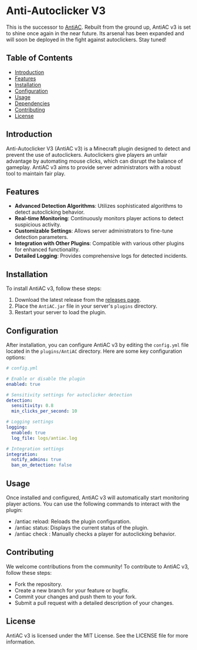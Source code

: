 # Anti-Autoclicker V3

This is the successor to [AntiAC](https://github.com/GodCipher/Anti-AutoClicker). Rebuilt from the ground up, AntiAC v3 is set to shine once again in the near future. Its arsenal has been expanded and will soon be deployed in the fight against autoclickers. Stay tuned!

## Table of Contents

- [Introduction](#introduction)
- [Features](#features)
- [Installation](#installation)
- [Configuration](#configuration)
- [Usage](#usage)
- [Dependencies](#dependencies)
- [Contributing](#contributing)
- [License](#license)

## Introduction

Anti-Autoclicker V3 (AntiAC v3) is a Minecraft plugin designed to detect and prevent the use of autoclickers. Autoclickers give players an unfair advantage by automating mouse clicks, which can disrupt the balance of gameplay. AntiAC v3 aims to provide server administrators with a robust tool to maintain fair play.

## Features

- **Advanced Detection Algorithms**: Utilizes sophisticated algorithms to detect autoclicking behavior.
- **Real-time Monitoring**: Continuously monitors player actions to detect suspicious activity.
- **Customizable Settings**: Allows server administrators to fine-tune detection parameters.
- **Integration with Other Plugins**: Compatible with various other plugins for enhanced functionality.
- **Detailed Logging**: Provides comprehensive logs for detected incidents.

## Installation

To install AntiAC v3, follow these steps:

1. Download the latest release from the [releases page](https://github.com/GodCipher/Anti-AutoClicker/releases).
2. Place the `AntiAC.jar` file in your server's `plugins` directory.
3. Restart your server to load the plugin.

## Configuration

After installation, you can configure AntiAC v3 by editing the `config.yml` file located in the `plugins/AntiAC` directory. Here are some key configuration options:

```yaml
# config.yml

# Enable or disable the plugin
enabled: true

# Sensitivity settings for autoclicker detection
detection:
  sensitivity: 0.8
  min_clicks_per_second: 10

# Logging settings
logging:
  enabled: true
  log_file: logs/antiac.log

# Integration settings
integration:
  notify_admins: true
  ban_on_detection: false
```

## Usage
Once installed and configured, AntiAC v3 will automatically start monitoring player actions. You can use the following commands to interact with the plugin:

- /antiac reload: Reloads the plugin configuration.
- /antiac status: Displays the current status of the plugin.
- /antiac check <player>: Manually checks a player for autoclicking behavior.

## Contributing
We welcome contributions from the community! To contribute to AntiAC v3, follow these steps:  
- Fork the repository.
- Create a new branch for your feature or bugfix.
- Commit your changes and push them to your fork.
- Submit a pull request with a detailed description of your changes.

## License
AntiAC v3 is licensed under the MIT License. See the LICENSE file for more information.
